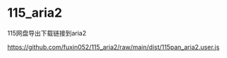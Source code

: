 # 115_aria2

115网盘导出下载链接到aria2

https://github.com/fuxin052/115_aria2/raw/main/dist/115pan_aria2.user.js
